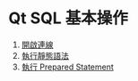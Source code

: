 # Qt SQL 基本操作
1. [開啟連線](./create_connection.py)
2. [執行靜態語法](./static_sql_query.py)
3. [執行 Prepared Statement](./prepared_sql_query.py)

